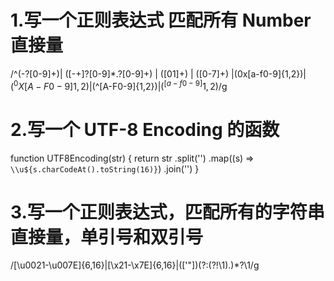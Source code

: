 # 1.写一个正则表达式 匹配所有 Number 直接量

/^(-?[0-9]+)| ([-+]?[0-9]*\.?[0-9]+) | ([01]+) | ([0-7]+\) |(0x[a-f0-9]{1,2}$)|(^0X[A-F0-9]{1,2}$)|(^[A-F0-9]{1,2}$)|(^[a-f0-9]{1,2})$/g

# 2.写一个 UTF-8 Encoding 的函数

function UTF8Encoding(str) {
  return str
    .split('')
    .map((s) => `\\u${s.charCodeAt().toString(16)}`)
    .join('')
}

# 3.写一个正则表达式，匹配所有的字符串直接量，单引号和双引号

/[\u0021-\u007E]{6,16}|[\x21-\x7E]{6,16}|(['"])(?:(?!\1).)*?\1/g

